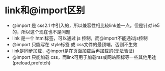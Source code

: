 # link和@import区别

- @import 是 css2.1 中引入的，所以兼容性相比较link差一点，但是针对 ie5 的，所以这个现在也不是问题
- link 是一个 html标签，可以通过 js 控制，而@import不能通过js控制
- @import 只能写在 style标签 或 css文件的最顶端，否则不生效
- link是同步加载，@import是在页面加载后再加载的(无法验证)
- @import 只能加载 css，而link可用于加载rss或网站图标等一些其他用途(preload,prefetch)
